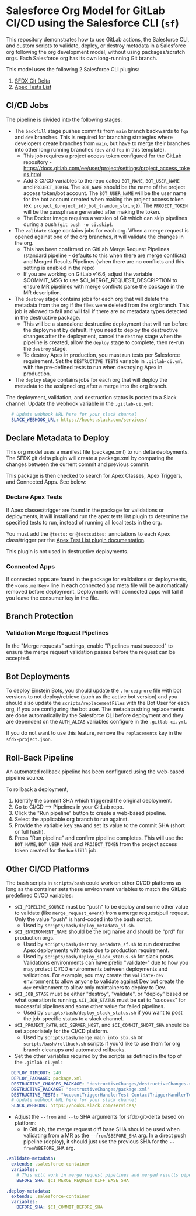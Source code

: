 # Salesforce Org Model for GitLab CI/CD using the Salesforce CLI (`sf`)
This repository demonstrates how to use GitLab actions, the Salesforce CLI, and custom scripts to validate, deploy, or destroy metadata in a Salesforce org following the org development model, without using packages/scratch orgs. Each Salesforce org has its own long-running Git branch.

This model uses the following 2 Salesforce CLI plugins:
1. [SFDX Git Delta](https://github.com/scolladon/sfdx-git-delta)
2. [Apex Tests List](https://github.com/renatoliveira/apex-test-list)

## CI/CD Jobs

The pipeline is divided into the following stages:

- The `backfill` stage pushes commits from `main` branch backwards to `fqa` and `dev` branches. This is required for branching strategies where developers create branches from `main`, but have to merge their branches into other long running branches (`dev` and `fqa` in this template).
    - This job requires a project access token configured for the GitLab repository - https://docs.gitlab.com/ee/user/project/settings/project_access_tokens.html
    - Add 3 CI/CD variables to the repo called `BOT_NAME`, `BOT_USER_NAME` and `PROJECT_TOKEN`. The `BOT_NAME` should be the name of the project access token/bot account. The `BOT_USER_NAME` will be the user name for the bot account created when making the project access token (ex: `project_{project_id}_bot_{random_string}`). The `PROJECT_TOKEN` will be the passphrase generated after making the token.
    - The Docker image requires a version of Git which can skip pipelines during a push (`git push -o ci.skip`).
- The `validate` stage contains jobs for each org. When a merge request is opened against one of the org branches, it will validate the changes in the org.
    - This has been confirmed on GitLab Merge Request Pipelines (standard pipeline - defaults to this when there are merge conflicts) and Merged Results Pipelines (when there are no conflicts and this setting is enabled in the repo)
    - If you are working on GitLab v16.6, adjust the variable $COMMIT_MSG to use $CI_MERGE_REQUEST_DESCRIPTION to ensure MR pipelines with merge conflicts parse the package in the MR description.
- The `destroy` stage contains jobs for each org that will delete the metadata from the org if the files were deleted from the org branch. This job is allowed to fail and will fail if there are no metadata types detected in the destructive package.
    - This will be a standalone destructive deployment that will run before the deployment by default. If you need to deploy the destructive changes after the deployment, cancel the `destroy` stage when the pipeline is created, allow the `deploy` stage to complete, then re-run the `destroy` stage.
    - To destroy Apex in production, you must run tests per Salesforce requirement. Set the `DESTRUCTIVE_TESTS` variable in `.gitlab-ci.yml` with the pre-defined tests to run when destroying Apex in production.
- The `deploy` stage contains jobs for each org that will deploy the metadata to the assigned org after a merge into the org branch.

The deployment, validation, and destruction status is posted to a Slack channel. Update the webhook variable in the `.gitlab-ci.yml`:

``` yaml
  # Update webhook URL here for your slack channel
  SLACK_WEBHOOK_URL: https://hooks.slack.com/services/
```

## Declare Metadata to Deploy

This org model uses a manifest file (package.xml) to run delta deployments. The SFDX git delta plugin will create a package.xml by comparing the changes between the current commit and previous commit.

This package is then checked to search for Apex Classes, Apex Triggers, and Connected Apps. See below:

### Declare Apex Tests

If Apex classes/trigger are found in the package for validations or deployments, it will install and run the apex tests list plugin to determine the specified tests to run, instead of running all local tests in the org.

You must add the `@tests:` or `@testsuites:` annotations to each Apex class/trigger per the [Apex Test List plugin documentation](https://github.com/renatoliveira/apex-test-list?tab=readme-ov-file#apex-test-list).

This plugin is not used in destructive deployments.

### Connected Apps

If connected apps are found in the package for validations or deployments, the `<consumerKey>` line in each connected app meta file will be automatically removed before deployment. Deployments with connected apps will fail if you leave the consumer key in the file.

## Branch Protection

### Validation Merge Request Pipelines

In the "Merge requests" settings, enable "Pipelines must succeed" to ensure the merge request validation passes before the request can be accepted.

## Bot Deployments

To deploy Einstein Bots, you should update the `.forceignore` file with bot versions to not deploy/retrieve (such as the active bot version) and you should also update the `scripts/replacementFiles` with the Bot User for each org, if you are configuring the bot user. The metadata string replacements are done automatically by the Salesforce CLI before deployment and they are dependent on the `AUTH_ALIAS` variables configure in the `.gitlab-ci.yml`.

If you do not want to use this feature, remove the `replacements` key in the `sfdx-project.json`.

## Roll-Back Pipeline

An automated rollback pipeline has been configured using the web-based pipeline source.

To rollback a deployment, 

1. Identify the commit SHA which triggered the original deployment.
2. Go to CI/CD --> Pipelines in your GitLab repo.
3. Click the "Run pipeline" button to create a web-based pipeline.
4. Select the applicable org branch to run against.
5. Provide the variable key `SHA` and set its value to the commit SHA (short or full hash).
6. Press "Run pipeline" and confirm pipeline completes. This will use the `BOT_NAME`, `BOT_USER_NAME` and `PROJECT_TOKEN` from the project access token created for the `backfill` job.

## Other CI/CD Platforms

The bash scripts in `scripts/bash` could work on other CI/CD platforms as long as the container sets these environment variables to match the GitLab predefined CI/CD variables:
- `$CI_PIPELINE_SOURCE` must be "push" to be deploy and some other value to validate (like `merge_request_event`) from a merge request/pull request. Only the value "push" is hard-coded into the bash script.
    - Used by `scripts/bash/deploy_metadata_sf.sh`.
- `$CI_ENVIRONMENT_NAME` should be the org name and should be "prd" for production orgs.
    - Used by `scripts/bash/destroy_metadata_sf.sh` to run destructive Apex deployments with tests due to production requirement.
    - Used by `scripts/bash/deploy_slack_status.sh` for slack posts. Validations environments can have prefix "validate-" due to how you may protect CI/CD environments between deployments and validations. For example, you may create the `validate-dev` environment to allow anyone to validate against Dev but create the `dev` environment to allow only maintainers to deploy to Dev.
- `$CI_JOB_STAGE` must be either "destroy", "validate", or "deploy" based on what operation is running. `$CI_JOB_STATUS` must be set to "success" for successful pipelines and some other value for failed pipelines.
    - Used by `scripts/bash/deploy_slack_status.sh` if you want to post the job-specific status to a slack channel.
- `$CI_PROJECT_PATH`, `$CI_SERVER_HOST`, and `$CI_COMMIT_SHORT_SHA` should be set approriately for the CI/CD platform.
    - Used by  `scripts/bash/merge_main_into_sbx.sh` or `scripts/bash/rollback.sh` scripts if you'd like to use them for org branch cleanups and automated rollbacks.
- Set the other variables required by the scripts as defined in the top of the `.gitlab-ci.yml`:
``` yml
  DEPLOY_TIMEOUT: 240
  DEPLOY_PACKAGE: package.xml
  DESTRUCTIVE_CHANGES_PACKAGE: "destructiveChanges/destructiveChanges.xml"
  DESTRUCTIVE_PACKAGE: "destructiveChanges/package.xml"
  DESTRUCTIVE_TESTS: "AccountTriggerHandlerTest ContactTriggerHandlerTest OpportunityTriggerHandlerTest LeadTriggerHandlerTest"
  # Update webhook URL here for your slack channel
  SLACK_WEBHOOK: https://hooks.slack.com/services/
```
- Adjust the `--from` and `--to` SHA arguments for sfdx-git-delta based on platform:
    - In GitLab, the merge request diff base SHA should be used when validating from a MR as the `--from`/`$BEFORE_SHA` arg. In a direct push pipeline (deploy), it should just use the previous SHA for the `--from`/`$BEFORE_SHA` arg.
``` yml
.validate-metadata:
  extends: .salesforce-container
  variables:
    # This will work in merge request pipelines and merged results pipelines
    BEFORE_SHA: $CI_MERGE_REQUEST_DIFF_BASE_SHA

.deploy-metadata:
  extends: .salesforce-container
  variables:
    BEFORE_SHA: $CI_COMMIT_BEFORE_SHA
```
